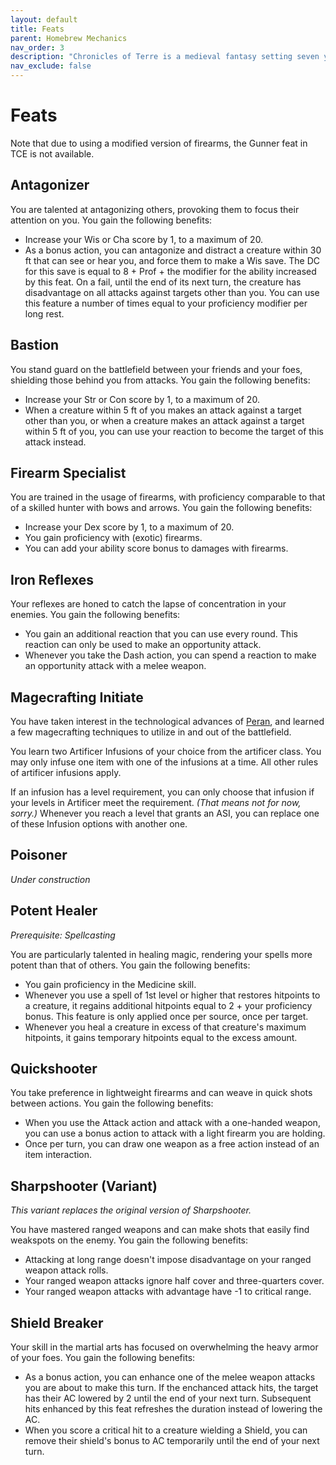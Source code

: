 ```yaml
---
layout: default
title: Feats
parent: Homebrew Mechanics
nav_order: 3
description: "Chronicles of Terre is a medieval fantasy setting seven years in the writing, currently for dungeons & dragons 5th edition."
nav_exclude: false
---
```


# Feats

Note that due to using a modified version of firearms, the Gunner feat in TCE is not available.

## Antagonizer

You are talented at antagonizing others, provoking them to focus their attention on you. You gain the following benefits:
- Increase your Wis or Cha score by 1, to a maximum of 20.
- As a bonus action, you can antagonize and distract a creature within 30 ft that can see or hear you, and force them to make a Wis save. The DC for this save is equal to 8 + Prof + the modifier for the ability increased by this feat. On a fail, until the end of its next turn, the creature has disadvantage on all attacks against targets other than you. You can use this feature a number of times equal to your proficiency modifier per long rest.

## Bastion

You stand guard on the battlefield between your friends and your foes, shielding those behind you from attacks. You gain the following benefits:
- Increase your Str or Con score by 1, to a maximum of 20.
- When a creature within 5 ft of you makes an attack against a target other than you, or when a creature makes an attack against a target within 5 ft of you, you can use your reaction to become the target of this attack instead.

## Firearm Specialist

You are trained in the usage of firearms, with proficiency comparable to that of a skilled hunter with bows and arrows. You gain the following benefits:
- Increase your Dex score by 1, to a maximum of 20.
- You gain proficiency with (exotic) firearms.
- You can add your ability score bonus to damages with firearms.

## Iron Reflexes

Your reflexes are honed to catch the lapse of concentration in your enemies. You gain the following benefits:
- You gain an additional reaction that you can use every round. This reaction can only be used to make an opportunity attack.
- Whenever you take the Dash action, you can spend a reaction to make an opportunity attack with a melee weapon.

## Magecrafting Initiate

You have taken interest in the technological advances of [Peran](../region/Peran), and learned a few magecrafting techniques to utilize in and out of the battlefield. 

You learn two Artificer Infusions of your choice from the artificer class. You may only infuse one item with one of the infusions at a time. All other rules of artificer infusions apply.

If an infusion has a level requirement, you can only choose that infusion if your levels in Artificer meet the requirement. *(That means not for now, sorry.)* Whenever you reach a level that grants an ASI, you can replace one of these Infusion options with another one.

## Poisoner

*Under construction*

## Potent Healer

*Prerequisite: Spellcasting*

You are particularly talented in healing magic, rendering your spells more potent than that of others. You gain the following benefits:
- You gain proficiency in the Medicine skill.
- Whenever you use a spell of 1st level or higher that restores hitpoints to a creature, it regains additional hitpoints equal to 2 + your proficiency bonus. This feature is only applied once per source, once per target.
- Whenever you heal a creature in excess of that creature's maximum hitpoints, it gains temporary hitpoints equal to the excess amount.

## Quickshooter

You take preference in lightweight firearms and can weave in quick shots between actions. You gain the following benefits:
- When you use the Attack action and attack with a one-handed weapon, you can use a bonus action to attack with a light firearm you are holding.
- Once per turn, you can draw one weapon as a free action instead of an item interaction.

## Sharpshooter (Variant)

*This variant replaces the original version of Sharpshooter.*

You have mastered ranged weapons and can make shots that easily find weakspots on the enemy. You gain the following benefits:
- Attacking at long range doesn't impose disadvantage on your ranged weapon attack rolls.
- Your ranged weapon attacks ignore half cover and three-quarters cover.
- Your ranged weapon attacks with advantage have -1 to critical range.

## Shield Breaker

Your skill in the martial arts has focused on overwhelming the heavy armor of your foes. You gain the following benefits:
- As a bonus action, you can enhance one of the melee weapon attacks you are about to make this turn. If the enchanced attack hits, the target has their AC lowered by 2 until the end of your next turn. Subsequent hits enhanced by this feat refreshes the duration instead of lowering the AC.
- When you score a critical hit to a creature wielding a Shield, you can remove their shield's bonus to AC temporarily until the end of your next turn.
